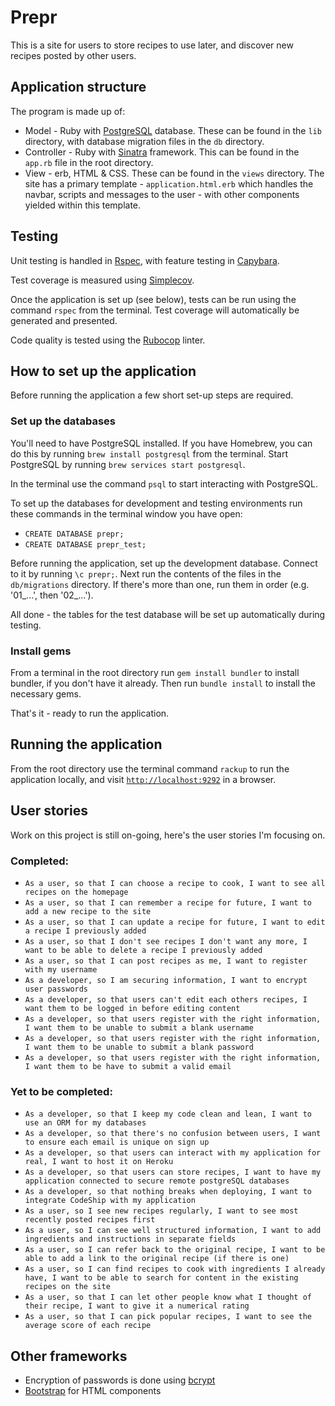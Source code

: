 # Prepr

This is a site for users to store recipes to use later, and discover new recipes posted by other users.

## Application structure

The program is made up of:
* Model - Ruby with [PostgreSQL](https://www.postgresql.org/) database. These can be found in the `lib` directory, with database migration files in the `db` directory.
* Controller - Ruby with [Sinatra](http://sinatrarb.com/) framework. This can be found in the `app.rb` file in the root directory.
* View - erb, HTML & CSS. These can be found in the `views` directory. The site has a primary template - `application.html.erb` which handles the navbar, scripts and messages to the user - with other components yielded within this template.

## Testing

Unit testing is handled in [Rspec](https://rspec.info/), with feature testing in [Capybara](https://github.com/teamcapybara/capybara).

Test coverage is measured using [Simplecov](https://github.com/colszowka/simplecov).

Once the application is set up (see below), tests can be run using the command `rspec` from the terminal. Test coverage will automatically be generated and presented.

Code quality is tested using the [Rubocop](https://github.com/rubocop-hq/rubocop) linter.

## How to set up the application

Before running the application a few short set-up steps are required.

### Set up the databases

You'll need to have PostgreSQL installed. If you have Homebrew, you can do this by running `brew install postgresql` from the terminal. Start PostgreSQL by running `brew services start postgresql`.

In the terminal use the command `psql` to start interacting with PostgreSQL.

To set up the databases for development and testing environments run these commands in the terminal window you have open:
* `CREATE DATABASE prepr;`
* `CREATE DATABASE prepr_test;`

Before running the application, set up the development database. Connect to it by running `\c prepr;`. Next run the contents of the files in the `db/migrations` directory. If there's more than one, run them in order (e.g. '01_...', then '02_...').

All done - the tables for the test database will be set up automatically during testing.

### Install gems

From a terminal in the root directory run `gem install bundler` to install bundler, if you don't have it already. Then run `bundle install` to install the necessary gems.

That's it - ready to run the application.

## Running the application

From the root directory use the terminal command `rackup` to run the application locally, and visit [`http://localhost:9292`](http://localhost:9292) in a browser.

## User stories

Work on this project is still on-going, here's the user stories I'm focusing on.

### Completed:

* `As a user, so that I can choose a recipe to cook, I want to see all recipes on the homepage`
* `As a user, so that I can remember a recipe for future, I want to add a new recipe to the site`
* `As a user, so that I can update a recipe for future, I want to edit a recipe I previously added`
* `As a user, so that I don't see recipes I don't want any more, I want to be able to delete a recipe I previously added`
* `As a user, so that I can post recipes as me, I want to register with my username`
* `As a developer, so I am securing information, I want to encrypt user passwords`
* `As a developer, so that users can't edit each others recipes, I want them to be logged in before editing content`
* `As a developer, so that users register with the right information, I want them to be unable to submit a blank username`
* `As a developer, so that users register with the right information, I want them to be unable to submit a blank password`
* `As a developer, so that users register with the right information, I want them to be have to submit a valid email`

### Yet to be completed:

* `As a developer, so that I keep my code clean and lean, I want to use an ORM for my databases`
* `As a developer, so that there's no confusion between users, I want to ensure each email is unique on sign up`
* `As a developer, so that users can interact with my application for real, I want to host it on Heroku`
* `As a developer, so that users can store recipes, I want to have my application connected to secure remote postgreSQL databases`
* `As a developer, so that nothing breaks when deploying, I want to integrate CodeShip with my application`
* `As a user, so I see new recipes regularly, I want to see most recently posted recipes first`
* `As a user, so I can see well structured information, I want to add ingredients and instructions in separate fields`
* `As a user, so I can refer back to the original recipe, I want to be able to add a link to the original recipe (if there is one)`
* `As a user, so I can find recipes to cook with ingredients I already have, I want to be able to search for content in the existing recipes on the site`
* `As a user, so that I can let other people know what I thought of their recipe, I want to give it a numerical rating`
* `As a user, so that I can pick popular recipes, I want to see the average score of each recipe`

## Other frameworks

* Encryption of passwords is done using [bcrypt](https://rubygems.org/gems/bcrypt/versions/3.1.12)
* [Bootstrap](https://getbootstrap.com) for HTML components
